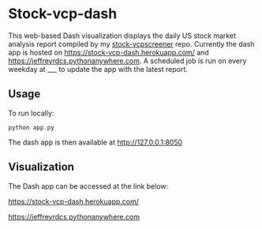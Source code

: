 # Stock-vcp-dash

This web-based Dash visualization displays the daily US stock market analysis report compiled by my [stock-vcpscreener](https://github.com/jeffreyrdcs/stock-vcpscreener) repo. Currently the dash app is hosted on https://stock-vcp-dash.herokuapp.com/ and https://jeffreyrdcs.pythonanywhere.com. A scheduled job is run on every weekday at ___ to update the app with the latest report.


## Usage

To run locally:
```
python app.py
```
The dash app is then available at http://127.0.0.1:8050


## Visualization

The Dash app can be accessed at the link below:

https://stock-vcp-dash.herokuapp.com/

https://jeffreyrdcs.pythonanywhere.com


